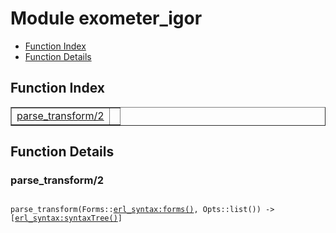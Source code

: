 

# Module exometer_igor #
* [Function Index](#index)
* [Function Details](#functions)

<a name="index"></a>

## Function Index ##


<table width="100%" border="1" cellspacing="0" cellpadding="2" summary="function index"><tr><td valign="top"><a href="#parse_transform-2">parse_transform/2</a></td><td></td></tr></table>


<a name="functions"></a>

## Function Details ##

<a name="parse_transform-2"></a>

### parse_transform/2 ###

<pre><code>
parse_transform(Forms::<a href="erl_syntax.md#type-forms">erl_syntax:forms()</a>, Opts::list()) -&gt; [<a href="erl_syntax.md#type-syntaxTree">erl_syntax:syntaxTree()</a>]
</code></pre>
<br />


